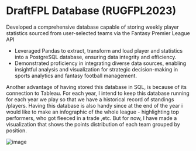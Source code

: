 # DraftFPL Database (RUGFPL2023)

Developed a comprehensive database capable of storing weekly player statistics sourced
from user-selected teams via the Fantasy Premier League API
- Leveraged Pandas to extract, transform and load player and statistics into a
PostgreSQL database, ensuring data integrity and efficiency.
- Demonstrated proficiency in integrating diverse data sources, enabling insightful
analysis and visualization for strategic decision-making in sports analytics and
fantasy football management.

Another advantage of having stored this database in SQL, is because of its connection
to Tableau. For each year, I intend to keep this database running for each year we play
so that we have a historical record of standings /players. Having this database is also handy
since at the end of the year i would like to make an infographic of the whole league - highlighting
top performers, who got fleeced in a trade ,etc. But for now, I have made a visualization that 
shows the points distribution of each team grouped by position.

![image](https://github.com/amboym/DraftFPLDB/assets/162647158/cf636c3c-7c87-431b-905a-67d3adf52f54)
